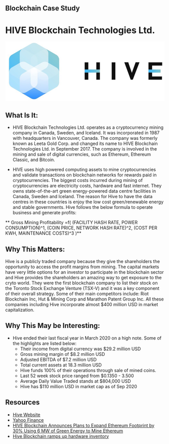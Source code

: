 ## Blockchain Case Study

# HIVE Blockchain Technologies Ltd.
![Logo](Hive.png)

## What Is It:
* HIVE Blockchain Technologies Ltd. operates as a cryptocurrency mining company in Canada, Sweden, and Iceland. It was incorporated in 1987 with headquarters in Vancouver, Canada. The company was formerly known as Leeta Gold Corp. and changed its name to HIVE Blockchain Technologies Ltd. in September 2017. The company is involved in the mining and sale of digital currencies, such as Ethereum, Ethereum Classic, and Bitcoin. 

* HIVE uses high powered computing assets to mine cryptocurrencies and validate transactions on blockchain networks for rewards paid in cryptocurrencies. The biggest costs incurred during mining of cryptocurrencies are electricity costs, hardware and fast internet. They owns state-of-the-art green energy-powered data centre facilities in Canada, Sweden and Iceland.  The reason for Hive to have the data centres in these countries is enjoy the low cost green/renewable energy and stable governments. Hive follows the below formula to operate business and generate profits:

** Gross Mining Profitability =f(
                                    (FACILITY HASH RATE,
                                    POWER CONSUMPTION)^1,
                                    (COIN PRICE,
                                    NETWORK HASH RATE)^2,
                                    (COST PER KWH,
                                    MAINTENANCE COSTS)^3 
                                )**

## Why This Matters:
Hive is a publicly traded company because they give the shareholders the opportunity to access the profit margins from mining. The capital markets have very little options for an investor to participate in the blockchain sector and Hive provides the shareholders an amazing way to get exposure to the cryto world. They were the first blockchain company to list their stock on the Toronto Stock Exchange Venture (TSX-V) and it was a key component of their overall strategy. Some of their  main competitors include: Riot Blockchain Inc, Hut & Mining Corp and Marathon Patent Group Inc. All these companies including Hive incorporate almost $400 million USD in market capitalization.

## Why This May be Interesting:
* Hive ended their last fiscal year in March 2020 on a high note. Some of the highlights are listed below:
    * Their income from digital currency was $29.2 million USD
    * Gross mining margin of $8.2 million USD
    * Adjusted EBITDA of $7.2 million USD
    * Total current assets at 18.3 million USD
    * Hive funds 100% of their operations through sale of mined coins.
    * Last 52 week stock price ranged from $0.1350 - 3.500
    * Average Daily Value Traded stands at $804,000 USD
    * Hive has $110 million USD in market cap as of Sep 2020


## Resources
* [Hive Website](https://www.hiveblockchain.com/)
* [Yahoo Finance](https://finance.yahoo.com/quote/HIVE.V?p=HIVE.V)
* [HIVE Blockchain Announces Plans to Expand Ethereum Footprint by 30% Using 6 MW of Green Energy to Mine Ethereum](https://finance.yahoo.com/news/hive-blockchain-announces-plans-expand-060000639.html)
* [Hive Blockchain ramps up hardware inventory](https://coingeek.com/hive-blockchain-ramps-up-hardware-inventory/)

